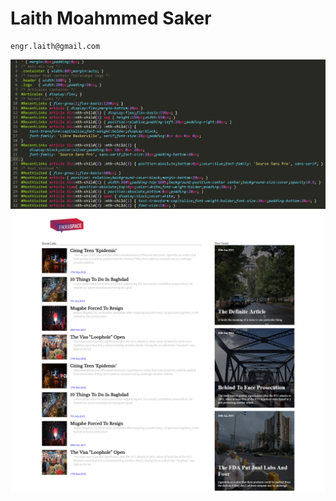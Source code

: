 # Laith Moahmmed Saker
 ```
 engr.laith@gmail.com
 ```
 
![CSS](asset/css.jpg)
![Flex Box](asset/website.jpg)
